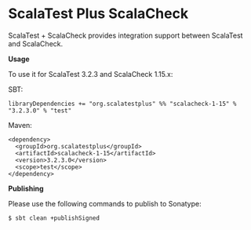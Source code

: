 # ScalaTest Plus ScalaCheck
ScalaTest + ScalaCheck provides integration support between ScalaTest and ScalaCheck.

**Usage**

To use it for ScalaTest 3.2.3 and ScalaCheck 1.15.x: 

SBT: 

```
libraryDependencies += "org.scalatestplus" %% "scalacheck-1-15" % "3.2.3.0" % "test"
```

Maven: 

```
<dependency>
  <groupId>org.scalatestplus</groupId>
  <artifactId>scalacheck-1-15</artifactId>
  <version>3.2.3.0</version>
  <scope>test</scope>
</dependency>
```

**Publishing**

Please use the following commands to publish to Sonatype: 

```
$ sbt clean +publishSigned
```
